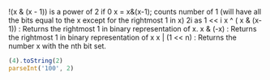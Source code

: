 !(x & (x - 1)) is a power of 2 if 0
x = x&(x-1); counts number of 1 (will have all the bits equal to the x except for the rightmost 1 in x)
2i as 1 << i
x ^ ( x & (x-1)) : Returns the rightmost 1 in binary representation of x.
x & (-x) : Returns the rightmost 1 in binary representation of x
x | (1 << n) : Returns the number x with the nth bit set.

```js
(4).toString(2)
parseInt('100', 2)
```
